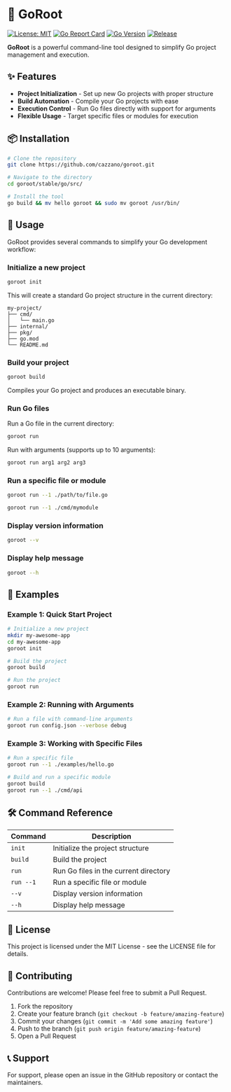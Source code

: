 # 🌲 GoRoot

[![License: MIT](https://img.shields.io/badge/License-MIT-yellow.svg)](https://opensource.org/licenses/MIT)
[![Go Report Card](https://goreportcard.com/badge/github.com/yourusername/goroot)](https://goreportcard.com/report/github.com/cazzano/goroot)
[![Go Version](https://img.shields.io/github/go-mod/go-version/yourusername/goroot)](https://github.com/cazzano/goroot)
[![Release](https://img.shields.io/github/v1.0.0/yourusername/goroot)](https://github.com/cazzano/goroot/releases)

**GoRoot** is a powerful command-line tool designed to simplify Go project management and execution.

## ✨ Features

- **Project Initialization** - Set up new Go projects with proper structure
- **Build Automation** - Compile your Go projects with ease
- **Execution Control** - Run Go files directly with support for arguments
- **Flexible Usage** - Target specific files or modules for execution

## 📦 Installation

```bash
# Clone the repository
git clone https://github.com/cazzano/goroot.git

# Navigate to the directory
cd goroot/stable/go/src/

# Install the tool
go build && mv hello goroot && sudo mv goroot /usr/bin/
```

## 🚀 Usage

GoRoot provides several commands to simplify your Go development workflow:

### Initialize a new project

```bash
goroot init
```

This will create a standard Go project structure in the current directory:

```
my-project/
├── cmd/
│   └── main.go
├── internal/
├── pkg/
├── go.mod
└── README.md
```

### Build your project

```bash
goroot build
```

Compiles your Go project and produces an executable binary.

### Run Go files

Run a Go file in the current directory:

```bash
goroot run
```

Run with arguments (supports up to 10 arguments):

```bash
goroot run arg1 arg2 arg3
```

### Run a specific file or module

```bash
goroot run --1 ./path/to/file.go
```

```bash
goroot run --1 ./cmd/mymodule
```

### Display version information

```bash
goroot --v
```

### Display help message

```bash
goroot --h
```

## 📝 Examples

### Example 1: Quick Start Project

```bash
# Initialize a new project
mkdir my-awesome-app
cd my-awesome-app
goroot init

# Build the project
goroot build

# Run the project
goroot run
```

### Example 2: Running with Arguments

```bash
# Run a file with command-line arguments
goroot run config.json --verbose debug
```

### Example 3: Working with Specific Files

```bash
# Run a specific file
goroot run --1 ./examples/hello.go

# Build and run a specific module
goroot build
goroot run --1 ./cmd/api
```

## 🛠️ Command Reference

| Command | Description |
|---------|-------------|
| `init` | Initialize the project structure |
| `build` | Build the project |
| `run` | Run Go files in the current directory |
| `run --1` | Run a specific file or module |
| `--v` | Display version information |
| `--h` | Display help message |

## 📄 License

This project is licensed under the MIT License - see the LICENSE file for details.

## 🤝 Contributing

Contributions are welcome! Please feel free to submit a Pull Request.

1. Fork the repository
2. Create your feature branch (`git checkout -b feature/amazing-feature`)
3. Commit your changes (`git commit -m 'Add some amazing feature'`)
4. Push to the branch (`git push origin feature/amazing-feature`)
5. Open a Pull Request

## 📞 Support

For support, please open an issue in the GitHub repository or contact the maintainers.
